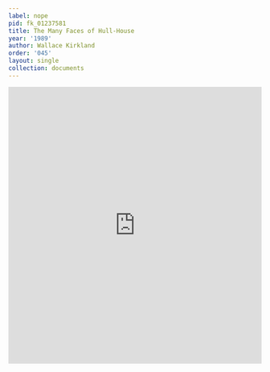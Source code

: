```yaml
---
label: nope
pid: fk_01237581
title: The Many Faces of Hull-House
year: '1989'
author: Wallace Kirkland
order: '045'
layout: single
collection: documents
---
```

<iframe src="https://northwestern.app.box.com/embed/s/5to1j02m7o2ecopjqm7ete5zc6u1fmju?sortColumn=date&view=list" width="100%" height="550" frameborder="0" allowfullscreen webkitallowfullscreen msallowfullscreen></iframe>
